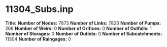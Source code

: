 # 11304_Subs.inp
**Title:** 
**Number of Nodes:** 7873
**Number of Links:** 7826
**Number of Pumps:** 268
**Number of Weirs:** 0
**Number of Orifices:** 0
**Number of Outfalls:** 1
**Number of Storages:** 0
**Number of Outlets:** 0
**Number of Subcatchments:** 11304
**Number of Raingages:** 0

